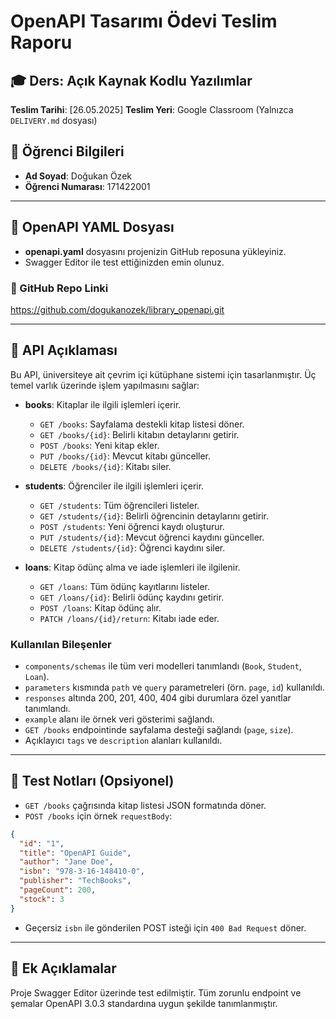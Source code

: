 # OpenAPI Tasarımı Ödevi Teslim Raporu

## 🎓 Ders: Açık Kaynak Kodlu Yazılımlar
**Teslim Tarihi**: [26.05.2025]
**Teslim Yeri**: Google Classroom (Yalnızca `DELIVERY.md` dosyası)


## 👤 Öğrenci Bilgileri
- **Ad Soyad**: Doğukan Özek
- **Öğrenci Numarası**: 171422001

---

## 📂 OpenAPI YAML Dosyası

- **openapi.yaml** dosyasını projenizin GitHub reposuna yükleyiniz.
- Swagger Editor ile test ettiğinizden emin olunuz.

### 🔗 GitHub Repo Linki
https://github.com/dogukanozek/library_openapi.git

---

## 📝 API Açıklaması

Bu API, üniversiteye ait çevrim içi kütüphane sistemi için tasarlanmıştır. Üç temel varlık üzerinde işlem yapılmasını sağlar:

- **books**: Kitaplar ile ilgili işlemleri içerir.
  - `GET /books`: Sayfalama destekli kitap listesi döner.
  - `GET /books/{id}`: Belirli kitabın detaylarını getirir.
  - `POST /books`: Yeni kitap ekler.
  - `PUT /books/{id}`: Mevcut kitabı günceller.
  - `DELETE /books/{id}`: Kitabı siler.

- **students**: Öğrenciler ile ilgili işlemleri içerir.
  - `GET /students`: Tüm öğrencileri listeler.
  - `GET /students/{id}`: Belirli öğrencinin detaylarını getirir.
  - `POST /students`: Yeni öğrenci kaydı oluşturur.
  - `PUT /students/{id}`: Mevcut öğrenci kaydını günceller.
  - `DELETE /students/{id}`: Öğrenci kaydını siler.

- **loans**: Kitap ödünç alma ve iade işlemleri ile ilgilenir.
  - `GET /loans`: Tüm ödünç kayıtlarını listeler.
  - `GET /loans/{id}`: Belirli ödünç kaydını getirir.
  - `POST /loans`: Kitap ödünç alır.
  - `PATCH /loans/{id}/return`: Kitabı iade eder.

### Kullanılan Bileşenler
- `components/schemas` ile tüm veri modelleri tanımlandı (`Book`, `Student`, `Loan`).
- `parameters` kısmında `path` ve `query` parametreleri (örn. `page`, `id`) kullanıldı.
- `responses` altında 200, 201, 400, 404 gibi durumlara özel yanıtlar tanımlandı.
- `example` alanı ile örnek veri gösterimi sağlandı.
- `GET /books` endpointinde sayfalama desteği sağlandı (`page`, `size`).
- Açıklayıcı `tags` ve `description` alanları kullanıldı.

---

## 🧪 Test Notları (Opsiyonel)

- `GET /books` çağrısında kitap listesi JSON formatında döner.
- `POST /books` için örnek `requestBody`:
```json
{
  "id": "1",
  "title": "OpenAPI Guide",
  "author": "Jane Doe",
  "isbn": "978-3-16-148410-0",
  "publisher": "TechBooks",
  "pageCount": 200,
  "stock": 3
}
```
- Geçersiz `isbn` ile gönderilen POST isteği için `400 Bad Request` döner.

---

## 📌 Ek Açıklamalar

Proje Swagger Editor üzerinde test edilmiştir. Tüm zorunlu endpoint ve şemalar OpenAPI 3.0.3 standardına uygun şekilde tanımlanmıştır.
